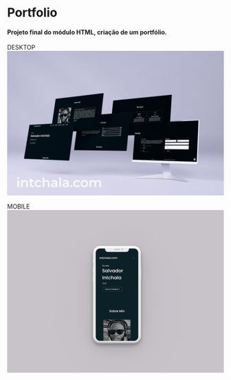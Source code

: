 # Portfolio

#### Projeto final do módulo HTML, criação de um portfólio.

DESKTOP
![desktop mokup](img/desk.png)

MOBILE
![mobile mokup](img/mob.png)

